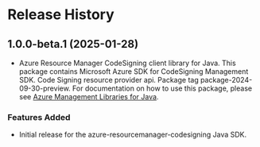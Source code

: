 # Release History

## 1.0.0-beta.1 (2025-01-28)

- Azure Resource Manager CodeSigning client library for Java. This package contains Microsoft Azure SDK for CodeSigning Management SDK. Code Signing resource provider api. Package tag package-2024-09-30-preview. For documentation on how to use this package, please see [Azure Management Libraries for Java](https://aka.ms/azsdk/java/mgmt).
### Features Added

- Initial release for the azure-resourcemanager-codesigning Java SDK.
